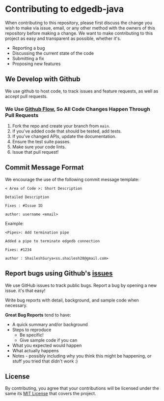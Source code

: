 # Contributing to edgedb-java

When contributing to this repository, please first discuss the change you wish to make via issue, email, or any other method with the owners of this repository before making a change. We want to make contributing to this project as easy and transparent as possible, whether it's.

- Reporting a bug
- Discussing the current state of the code
- Submitting a fix
- Proposing new features


## We Develop with Github
We use github to host code, to track issues and feature requests, as well as accept pull requests.

### We Use [Github Flow](https://guides.github.com/introduction/flow/index.html), So All Code Changes Happen Through Pull Requests

1. Fork the repo and create your branch from `main`.
2. If you've added code that should be tested, add tests.
3. If you've changed APIs, update the documentation.
4. Ensure the test suite passes.
5. Make sure your code lints.
6. Issue that pull request!

## Commit Message Format

We encourage the use of the following commit message template:

```
< Area of Code >: Short Description

Detailed Description

Fixes : #Issue ID

author: username <email>
```

Example:
```
<Pipes>: Add termination pipe 

Added a pipe to terminate edgedb connection

Fixes: #1234

author : ShaileshSurya<ss.shailesh28@gmail.com>
```

## Report bugs using Github's [issues](https://github.com/ShaileshSurya/edgedb-java/issues)
We use GitHub issues to track public bugs. Report a bug by opening a new issue. it's that easy!

Write bug reports with detail, background, and sample code when necessary.

**Great Bug Reports** tend to have:

- A quick summary and/or background
- Steps to reproduce
  - Be specific!
  - Give sample code if you can
- What you expected would happen
- What actually happens
- Notes - possibly including why you think this might be happening, or stuff you tried that didn't work :)

## License
By contributing, you agree that your contributions will be licensed under the same its [MIT License](https://github.com/ShaileshSurya/hammer/blob/master/LICENSE) that covers the project.
